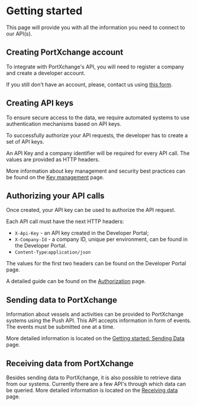 # Getting started

This page will provide you with all the information you need to connect to our API(s).

## Creating PortXchange account

To integrate with PortXchange's API, you will need to register a company and create a developer account.

If you still don't have an account, please, contact us using [this form](https://port-xchange.com/contact/).

## Creating API keys

To ensure secure access to the data, we require automated systems to use authentication mechanisms based on API keys.

To successfully authorize your API requests, the developer has to create a set of API keys. 

An API Key and a company identifier will be required for every API call. The values are provided as HTTP headers.

More information about key management and security best practices can be found on the [Key management](key-management.md) page.

## Authorizing your API calls

Once created, your API key can be used to authorize the API request.

Each API call must have the next HTTP headers:
- `X-Api-Key` - an API key created in the Developer Portal;
- `X-Company-Id` - a company ID, unique per environment, can be found in the Developer Portal.
- `Content-Type`:`application/json` 

The values for the first two headers can be found on the Developer Portal page.

A detailed guide can be found on the [Authorization](authorization.md) page.

## Sending data to PortXchange

Information about vessels and activities can be provided to PortXchange systems using the Push API.
This API accepts information in form of events. 
The events must be submitted one at a time.

More detailed information is located on the [Getting started: Sending Data](/sending-data/index.md) page.

## Receiving data from PortXchange

Besides sending data to PortXchange, it is also possible to retrieve data from our systems. 
Currently there are a few API's through which data can be queried.
More detailed information is located on the [Receiving data](/receiving-data/index.md) page.



